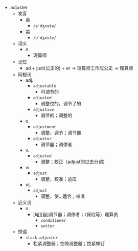 - adjuster
  - 发音
    - 英
      - `/ə'dʒʌstə/`
    - 美
      - `/ə'dʒʌstɚ/`
  - 词义
    - n.
      - 理算师
  - 记忆
    - ad + just(公正的) + er → 理算师工作应公正 → 理算师
  - 同根词
    - adj.
      - `adjustable`
        - 可调节的
      - `adjusted`
        - 调整过的，调节了的
      - `adjustive`
        - 调节的；调整的
    - n.
      - `adjustment`
        - 调整，调节；调节器
      - `adjustor`
        - 调节器；调停者
    - v.
      - `adjusted`
        - 调整；校正（adjust的过去分词）
    - vi.
      - `adjust`
        - 调整，校准；适应
    - vt.
      - `adjust`
        - 调整，使…适合；校准
  - 近义词
    - n.
      - [电][自]调节器；调停者；（保险等）理算员
        - `conditioner`
        - `setter`
  - 短语
    - `slack adjuster`
      - 松紧调整器；空隙调整器；拉紧螺钉 
